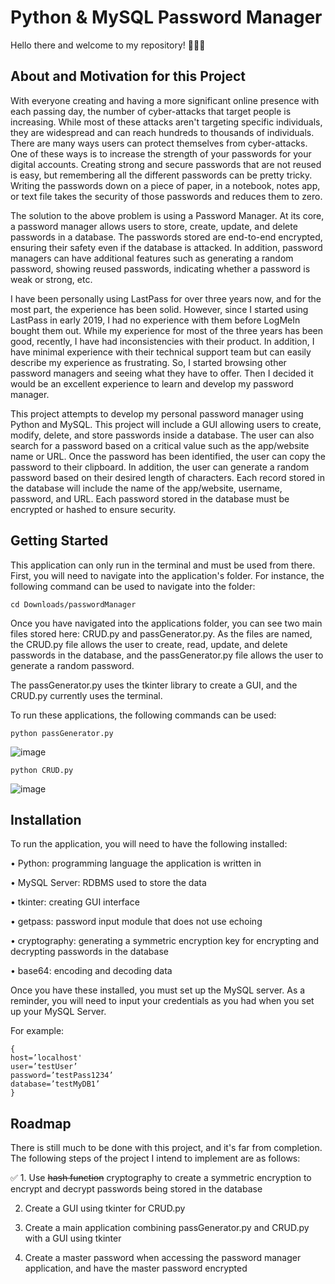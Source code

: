 
# Python & MySQL Password Manager

Hello there and welcome to my repository! :wave::wave::wave:

## About and Motivation for this Project

With everyone creating and having a more significant online presence with each passing day, the number of cyber-attacks that target people is increasing. While most of these attacks aren't targeting specific individuals, they are widespread and can reach hundreds to thousands of individuals. There are many ways users can protect themselves from cyber-attacks. One of these ways is to increase the strength of your passwords for your digital accounts. Creating strong and secure passwords that are not reused is easy, but remembering all the different passwords can be pretty tricky. Writing the passwords down on a piece of paper, in a notebook, notes app, or text file takes the security of those passwords and reduces them to zero. 

The solution to the above problem is using a Password Manager. At its core, a password manager allows users to store, create, update, and delete passwords in a database. The passwords stored are end-to-end encrypted, ensuring their safety even if the database is attacked. In addition, password managers can have additional features such as generating a random password, showing reused passwords, indicating whether a password is weak or strong, etc. 

I have been personally using LastPass for over three years now, and for the most part, the experience has been solid. However, since I started using LastPass in early 2019, I had no experience with them before LogMeIn bought them out. While my experience for most of the three years has been good, recently, I have had inconsistencies with their product. In addition, I have minimal experience with their technical support team but can easily describe my experience as frustrating. So, I started browsing other password managers and seeing what they have to offer. Then I decided it would be an excellent experience to learn and develop my password manager.

This project attempts to develop my personal password manager using Python and MySQL. This project will include a GUI allowing users to create, modify, delete, and store passwords inside a database. The user can also search for a password based on a critical value such as the app/website name or URL. Once the password has been identified, the user can copy the password to their clipboard. In addition, the user can generate a random password based on their desired length of characters. Each record stored in the database will include the name of the app/website, username, password, and URL. Each password stored in the database must be encrypted or hashed to ensure security.


## Getting Started

This application can only run in the terminal and must be used from there. First, you will need to navigate into the application's folder. For instance, the following command can be used to navigate into the folder:


```
cd Downloads/passwordManager
```

Once you have navigated into the applications folder, you can see two main files stored here: CRUD.py and passGenerator.py. As the files are named, the CRUD.py file allows the user to create, read, update, and delete passwords in the database, and the passGenerator.py file allows the user to generate a random password.

The passGenerator.py uses the tkinter library to create a GUI, and the CRUD.py currently uses the terminal.

To run these applications, the following commands can be used:


```
python passGenerator.py
```

![image](https://user-images.githubusercontent.com/89234922/183299827-b1c96e8f-fea5-4061-8daf-c5ad0d452421.png)


```
python CRUD.py
```

![image](https://user-images.githubusercontent.com/89234922/183299982-edefce9e-2922-4029-8947-7e89cb4323d8.png)


## Installation

To run the application, you will need to have the following installed:

  •	Python: programming language the application is written in

  •	MySQL Server: RDBMS used to store the data

  •	tkinter: creating GUI interface
  
  • getpass: password input module that does not use echoing
  
  • cryptography: generating a symmetric encryption key for encrypting and decrypting passwords in the database
  
  • base64: encoding and decoding data


Once you have these installed, you must set up the MySQL server. As a reminder, you will need to input your credentials as you had when you set up your MySQL Server.

For example:
```
{
host=’localhost'
user=’testUser’
password=’testPass1234’
database=’testMyDB1’
}
```
## Roadmap

There is still much to be done with this project, and it's far from completion. The following steps of the project I intend to implement are as follows:

:white_check_mark: 1.	Use ~~hash function~~ cryptography to create a symmetric encryption to encrypt and decrypt passwords being stored in the database

   2.	Create a GUI using tkinter for CRUD.py

   3.	Create a main application combining passGenerator.py and CRUD.py with a GUI using tkinter

   4.	Create a master password when accessing the password manager application, and have the master password encrypted


